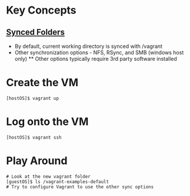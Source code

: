 # Key Concepts

## [Synced Folders](http://docs.vagrantup.com/v2/synced-folders/)
* By default, current working directory is synced with /vagrant
* Other synchronization options - NFS, RSync, and SMB (windows host only)
** Other options typically require 3rd party software installed

# Create the VM

    [hostOS]$ vagrant up
    
# Log onto the VM

    [hostOS]$ vagrant ssh
    
# Play Around

    # Look at the new vagrant folder
    [guestOS]$ ls /vagrant-examples-default
    # Try to configure Vagrant to use the other sync options
